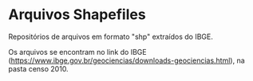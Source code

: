 # Arquivos Shapefiles
Repositórios de arquivos em formato "shp" extraídos do IBGE. 

Os arquivos se encontram no link do IBGE (https://www.ibge.gov.br/geociencias/downloads-geociencias.html), na pasta censo 2010.

